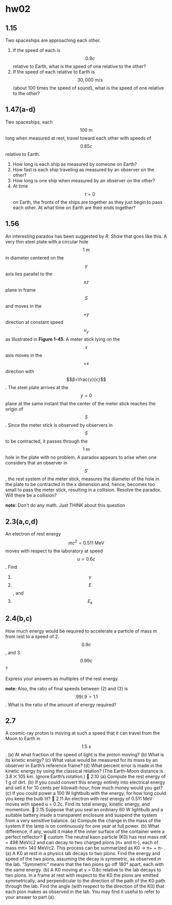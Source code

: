 # **hw02**

## 1.15
Two spaceships are approaching each other.  
1. If the speed of each is $$0.9c$$ relative to Earth, what is the speed of one relative to the other? 
2. If the speed of each relative to Earth is $$30,000\:\text{m}/\text{s}$$ (about 100 times the speed of sound), what is the speed of one relative to the other?


## 1.47(a-d)
Two spaceships, each $$100\:\text{m}$$ long when measured at rest, travel toward each other with speeds of $$0.85c$$ relative to Earth. 
1. How long is each ship as measured by someone on Earth? 
2. How fast is each ship traveling as measured by an observer on the other? 
3. How long is one ship when measured by an observer on the other? 
4. At time $$t=0$$ on Earth, the fronts of the ships are together as they just begin to pass each other.  At what time on Earth are their ends together? 


## 1.56
An interesting paradox has been suggested by *R. Shaw* that goes like this.  A very thin steel plate with a circular hole $$1\:\text{m}$$ in diameter centered on the $$y$$ axis lies parallel to the $$xz$$ plane in frame $$S$$ and moves in the $$+y$$ direction at constant speed $$v_y$$ as illustrated in **Figure 1-45**.  A meter stick lying on the $$x$$ axis moves in the  $$+x$$ direction with $$β=\frac{v}{c}$$.  The steel plate arrives at the $$y=0$$ plane at the same instant that the center of the meter stick reaches the origin of $$S$$.  Since the meter stick is observed by observers in $$S$$ to be contracted, it passes through the $$1\:\text{m}$$ hole in the plate with no problem.   A paradox appears to arise when one considers that an observer in $$S'$$, the rest system of the meter stick, measures the diameter of the hole in the plate to be contracted in the x dimension and, hence, becomes too small to pass the meter stick, resulting in a collision.  Resolve the paradox.  Will there be a collision?

**note**:  Don’t do any math. Just THINK about this question


## 2.3(a,c,d)
An electron of rest energy $$mc^2=0.511\:\text{MeV}$$ moves with respect to the laboratory at speed $$u=0.6c$$.  Find
1. $$\gamma$$ 
2. $$E$$, and 
3. $$E_k$$ 


## 2.4(b,c)
How much energy would be required to accelerate a particle of mass m from rest to a speed of 
2. $$0.9c$$, and 
3. $$0.99c$$? 

Express your answers as multiples of the rest energy.

**note**: 
Also, the ratio of final speeds between (2) and (3) is $$.99/.9=1.1$$.  What is the ratio of the amount of energy required?


## 2.7
A cosmic-ray proton is moving at such a speed that it can travel from the Moon to Earth in $$1.5\:\text{s}$$. 
(a) At what fraction of the speed of light is the proton moving? 
(b) What is its kinetic energy? 
(c) What value would be measured for its mass by an observer in Earth’s reference frame? 
(d) What percent error is made in the kinetic energy by using the classical relation? (The Earth-Moon distance is 3.8 ⨉ 105 km. Ignore Earth’s rotation.)

2.10
(a) Compute the rest energy of 1 g of dirt. 
(b) If you could convert this energy entirely into electrical energy and sell it for 10 cents per kilowatt-hour, how much money would you get? 
(c) If you could power a 100 W lightbulb with the energy, for how long could you keep the bulb lit?

2.11
An electron with rest energy of 0.511 MeV moves with speed u = 0.2c. Find its total energy, kinetic energy, and momentum.

2.15
Suppose that you seal an ordinary 60 W lightbulb and a suitable battery inside a transparent enclosure and suspend the system from a very sensitive balance. 
(a) Compute the change in the mass of the system if the lamp is on continuously for one year at full power. 
(b) What difference, if any, would it make if the inner surface of the container were a perfect reflector?

custom
The neutral kaon particle (K0) has rest mass mK = 498 MeV/c2 and can decay to two charged pions (π+ and π–), each of mass mπ= 140 MeV/c2.  This process can be summarized as K0 → π+ + π– .
(a) A K0 at rest in a physics lab decays to two pions.  Find the energy and speed of the two pions, assuming the decay is symmetric, as observed in the lab.  “Symmetric” means that the two pions go off 180° apart, each with the same energy.
(b) A K0 moving at v = 0.8c relative to the lab decays to two pions.  In a frame at rest with respect to the K0 the pions are emitted symmetrically, and perpendicular to the direction of the path of the K0 path through the lab.  Find the angle (with respect to the direction of the K0) that each pion makes as observed in the lab.  You may find it useful to refer to your answer to part (a).